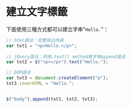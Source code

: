 # 建立文字標籤

下面使用三種方式都可以建立字串"`Hello.`"：

```javascript
// html語法：完整寫出內容
var txt1 = "<p>Hello.</p>";
  
// jQuery語法：利用.text() method將字串append進去
var txt2 = $("<p></p>").text("Hello.");

// DOM語法
var txt3 = document.createElement("p");
txt3.innerHTML = "Hello.";


$("body").append(txt1, txt2, txt3);
```

